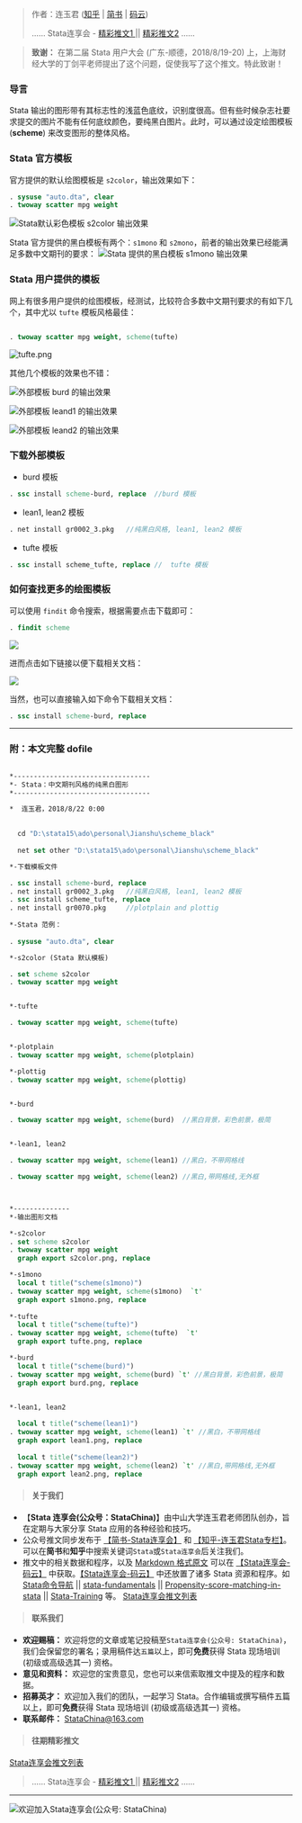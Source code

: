 >作者：连玉君 ([知乎](https://zhuanlan.zhihu.com/arlion) | [简书](http://www.jianshu.com/u/69a30474ef33) | [码云](https://gitee.com/arlionn))    
>
>…… Stata连享会 - [ 精彩推文1 ](https://gitee.com/arlionn/stata_training/blob/master/README.md)  || [精彩推文2](https://github.com/arlionn/stata/blob/master/README.md) ……

  

> **致谢：** 在第二届 Stata 用户大会 (广东-顺德，2018/8/19-20) 上，上海财经大学的丁剑平老师提出了这个问题，促使我写了这个推文。特此致谢！


### 导言
Stata 输出的图形带有其标志性的浅蓝色底纹，识别度很高。但有些时候杂志社要求提交的图片不能有任何底纹颜色，要纯黑白图片。此时，可以通过设定绘图模板(**scheme**) 来改变图形的整体风格。


### Stata 官方模板
官方提供的默认绘图模板是 `s2color`，输出效果如下：

```stata
. sysuse "auto.dta", clear  
. twoway scatter mpg weight      
```
![Stata默认彩色模板 s2color 输出效果](https://upload-images.jianshu.io/upload_images/7692714-2d56813eb5a42d05.png?imageMogr2/auto-orient/strip%7CimageView2/2/w/1240)

Stata 官方提供的黑白模板有两个：`s1mono` 和 `s2mono`，前者的输出效果已经能满足多数中文期刊的要求：
![Stata 提供的黑白模板 s1mono 输出效果](https://upload-images.jianshu.io/upload_images/7692714-624a0a9cdc820518.png?imageMogr2/auto-orient/strip%7CimageView2/2/w/1240)

### Stata 用户提供的模板
网上有很多用户提供的绘图模板，经测试，比较符合多数中文期刊要求的有如下几个，其中尤以 `tufte` 模板风格最佳：
```stata

. twoway scatter mpg weight, scheme(tufte) 
```
![tufte.png](https://upload-images.jianshu.io/upload_images/7692714-1822f0c1a534a13f.png?imageMogr2/auto-orient/strip%7CimageView2/2/w/1240)

其他几个模板的效果也不错：

![外部模板 burd 的输出效果](https://upload-images.jianshu.io/upload_images/7692714-7077782099c23795.png?imageMogr2/auto-orient/strip%7CimageView2/2/w/1240)

![外部模板 leand1 的输出效果](https://upload-images.jianshu.io/upload_images/7692714-4b0ea6b53a20a5f5.png?imageMogr2/auto-orient/strip%7CimageView2/2/w/1240)

![外部模板 leand2 的输出效果](https://upload-images.jianshu.io/upload_images/7692714-392ad96893d33bbb.png?imageMogr2/auto-orient/strip%7CimageView2/2/w/1240)

### 下载外部模板
- burd 模板
```stata
. ssc install scheme-burd, replace  //burd 模板
```
- lean1, lean2 模板
```stata
. net install gr0002_3.pkg   //纯黑白风格, lean1, lean2 模板
```
- tufte 模板
```stata
. ssc install scheme_tufte, replace //  tufte 模板
```
### 如何查找更多的绘图模板
可以使用 `findit` 命令搜索，根据需要点击下载即可：
```stata
. findit scheme
```
![](https://upload-images.jianshu.io/upload_images/7692714-30ce67bde21622c5.png?imageMogr2/auto-orient/strip%7CimageView2/2/w/1240)

进而点击如下链接以便下载相关文档：

![](https://upload-images.jianshu.io/upload_images/7692714-ac0fc7981cb28572.png?imageMogr2/auto-orient/strip%7CimageView2/2/w/1240)

当然，也可以直接输入如下命令下载相关文档：
```stata
. ssc install scheme-burd, replace
```

----
### 附：本文完整 dofile
```stata

*----------------------------------
*- Stata：中文期刊风格的纯黑白图形 
*----------------------------------

*  连玉君，2018/8/22 0:00

  
  cd "D:\stata15\ado\personal\Jianshu\scheme_black"
  
  net set other "D:\stata15\ado\personal\Jianshu\scheme_black"

*-下载模板文件

. ssc install scheme-burd, replace
. net install gr0002_3.pkg   //纯黑白风格, lean1, lean2 模板
. ssc install scheme_tufte, replace
. net install gr0070.pkg     //plotplain and plottig
 
*-Stata 范例：
 
. sysuse "auto.dta", clear

*-s2color (Stata 默认模板)

. set scheme s2color 
. twoway scatter mpg weight 


*-tufte

. twoway scatter mpg weight, scheme(tufte) 


*-plotplain
. twoway scatter mpg weight, scheme(plotplain) 

*-plottig
. twoway scatter mpg weight, scheme(plottig) 


*-burd

. twoway scatter mpg weight, scheme(burd)  //黑白背景，彩色前景，极简


*-lean1, lean2

. twoway scatter mpg weight, scheme(lean1) //黑白，不带网格线

. twoway scatter mpg weight, scheme(lean2) //黑白,带网格线,无外框



*--------------
*-输出图形文档

*-s2color
. set scheme s2color 
. twoway scatter mpg weight 
  graph export s2color.png, replace 

*-s1mono
  local t title("scheme(s1mono)")
. twoway scatter mpg weight, scheme(s1mono)  `t'
  graph export s1mono.png, replace   
  
*-tufte
  local t title("scheme(tufte)")
. twoway scatter mpg weight, scheme(tufte)  `t'
  graph export tufte.png, replace 

*-burd
  local t title("scheme(burd)")
. twoway scatter mpg weight, scheme(burd) `t' //黑白背景，彩色前景，极简
  graph export burd.png, replace 

  
*-lean1, lean2

  local t title("scheme(lean1)")
. twoway scatter mpg weight, scheme(lean1) `t' //黑白，不带网格线
  graph export lean1.png, replace 
  
  local t title("scheme(lean2)")
. twoway scatter mpg weight, scheme(lean2) `t' //黑白,带网格线,无外框
  graph export lean2.png, replace 
```


>#### 关于我们
- 【**Stata 连享会(公众号：StataChina)**】由中山大学连玉君老师团队创办，旨在定期与大家分享 Stata 应用的各种经验和技巧。
- 公众号推文同步发布于 [【简书-Stata连享会】](http://www.jianshu.com/u/69a30474ef33) 和 [【知乎-连玉君Stata专栏】](https://www.zhihu.com/people/arlionn)。可以在**简书**和**知乎**中搜索关键词`Stata`或`Stata连享会`后关注我们。
- 推文中的相关数据和程序，以及 [Markdown 格式原文](https://gitee.com/arlionn/jianshu) 可以在 [【Stata连享会-码云】](https://gitee.com/arlionn) 中获取。[【Stata连享会-码云】](https://gitee.com/arlionn) 中还放置了诸多 Stata 资源和程序。如 [Stata命令导航](https://gitee.com/arlionn/stata/wikis/Home) ||  [stata-fundamentals](https://gitee.com/arlionn/stata-fundamentals) ||  [Propensity-score-matching-in-stata](https://gitee.com/arlionn/propensity-score-matching-in-stata) || [Stata-Training](https://gitee.com/arlionn/StataTraining) 等。
[Stata连享会推文列表](https://www.jianshu.com/p/de82fdc2c18a)

>#### 联系我们
- **欢迎赐稿：** 欢迎将您的文章或笔记投稿至`Stata连享会(公众号: StataChina)`，我们会保留您的署名；录用稿件达`五篇`以上，即可**免费**获得 Stata 现场培训 (初级或高级选其一) 资格。
- **意见和资料：** 欢迎您的宝贵意见，您也可以来信索取推文中提及的程序和数据。
- **招募英才：** 欢迎加入我们的团队，一起学习 Stata。合作编辑或撰写稿件五篇以上，即可**免费**获得 Stata 现场培训 (初级或高级选其一) 资格。
- **联系邮件：** StataChina@163.com

>#### 往期精彩推文
[Stata连享会推文列表](https://www.jianshu.com/p/de82fdc2c18a)
>…… Stata连享会 - [ 精彩推文1 ](https://gitee.com/arlionn/stata_training/blob/master/README.md)  || [精彩推文2](https://github.com/arlionn/stata/blob/master/README.md) ……


---
![欢迎加入Stata连享会(公众号: StataChina)](http://upload-images.jianshu.io/upload_images/7692714-d41f3e97a109d211.jpg?imageMogr2/auto-orient/strip%7CimageView2/2/w/1240 "扫码关注 Stata 连享会")









